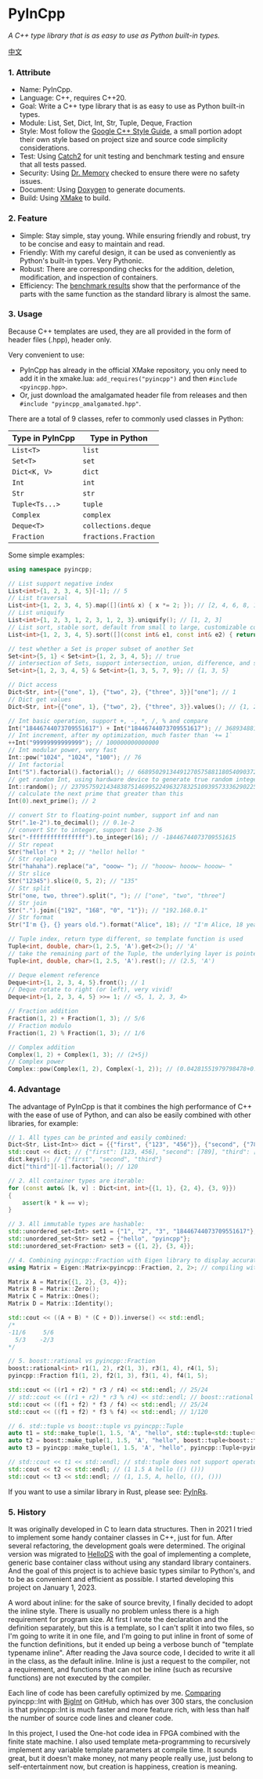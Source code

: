 # PyInCpp

_A C++ type library that is as easy to use as Python built-in types._

[中文](./readme_zh.md)

### 1. Attribute

- Name: PyInCpp.
- Language: C++, requires C++20.
- Goal: Write a C++ type library that is as easy to use as Python built-in types.
- Module: List, Set, Dict, Int, Str, Tuple, Deque, Fraction
- Style: Most follow the [Google C++ Style Guide](https://google.github.io/styleguide/cppguide.html), a small portion adopt their own style based on project size and source code simplicity considerations.
- Test: Using [Catch2](https://github.com/catchorg/Catch2) for unit testing and benchmark testing and ensure that all tests passed.
- Security: Using [Dr. Memory](https://drmemory.org/) checked to ensure there were no safety issues.
- Document: Using [Doxygen](https://www.doxygen.nl/) to generate documents.
- Build: Using [XMake](https://xmake.io/) to build.

### 2. Feature

- Simple: Stay simple, stay young. While ensuring friendly and robust, try to be concise and easy to maintain and read.
- Friendly: With my careful design, it can be used as conveniently as Python's built-in types. Very Pythonic.
- Robust: There are corresponding checks for the addition, deletion, modification, and inspection of containers.
- Efficiency: The [benchmark results](./benches/std_vs_pyincpp.cpp) show that the performance of the parts with the same function as the standard library is almost the same.

### 3. Usage

Because C++ templates are used, they are all provided in the form of header files (.hpp), header only.

Very convenient to use:

- PyInCpp has already in the official XMake repository, you only need to add it in the xmake.lua: `add_requires("pyincpp")` and then `#include <pyincpp.hpp>`.
- Or, just download the amalgamated header file from releases and then `#include "pyincpp_amalgamated.hpp"`.

There are a total of 9 classes, refer to commonly used classes in Python:

| Type in PyInCpp | Type in Python       |
| --------------- | -------------------- |
| `List<T>`       | `list`               |
| `Set<T>`        | `set`                |
| `Dict<K, V>`    | `dict`               |
| `Int`           | `int`                |
| `Str`           | `str`                |
| `Tuple<Ts...>`  | `tuple`              |
| `Complex`       | `complex`            |
| `Deque<T>`      | `collections.deque`  |
| `Fraction`      | `fractions.Fraction` |

Some simple examples:

```cpp
using namespace pyincpp;

// List support negative index
List<int>{1, 2, 3, 4, 5}[-1]; // 5
// List traversal
List<int>{1, 2, 3, 4, 5}.map([](int& x) { x *= 2; }); // [2, 4, 6, 8, 10]
// List uniquify
List<int>{1, 2, 3, 1, 2, 3, 1, 2, 3}.uniquify(); // [1, 2, 3]
// List sort, stable sort, default from small to large, customizable comparator
List<int>{1, 2, 3, 4, 5}.sort([](const int& e1, const int& e2) { return e1 > e2; }); // [5, 4, 3, 2, 1]

// test whether a Set is proper subset of another Set
Set<int>{5, 1} < Set<int>{1, 2, 3, 4, 5}; // true
// intersection of Sets, support intersection, union, difference, and symmetric difference
Set<int>{1, 2, 3, 4, 5} & Set<int>{1, 3, 5, 7, 9}; // {1, 3, 5}

// Dict access
Dict<Str, int>{{"one", 1}, {"two", 2}, {"three", 3}}["one"]; // 1
// Dict get values
Dict<Str, int>{{"one", 1}, {"two", 2}, {"three", 3}}.values(); // {1, 2, 3}

// Int basic operation, support +, -, *, /, % and compare
Int("18446744073709551617") + Int("18446744073709551617"); // 36893488147419103234
// Int increment, after my optimization, much faster than `+= 1`
++Int("99999999999999"); // 100000000000000
// Int modular power, very fast
Int::pow("1024", "1024", "100"); // 76
// Int factorial
Int("5").factorial().factorial(); // 668950291344912705758811805409037258675274633313802981029567135...
// get random Int, using hardware device to generate true random integer if possible
Int::random(); // 2379575921434838751469952249632783251093957333629022509960142131113090672699644921...
// calculate the next prime that greater than this
Int(0).next_prime(); // 2

// convert Str to floating-point number, support inf and nan
Str(".1e-2").to_decimal(); // 0.1e-2
// convert Str to integer, support base 2-36
Str("-ffffffffffffffff").to_integer(16); // -18446744073709551615
// Str repeat
Str("hello! ") * 2; // "hello! hello! "
// Str replace
Str("hahaha").replace("a", "ooow~ "); // "hooow~ hooow~ hooow~ "
// Str slice
Str("12345").slice(0, 5, 2); // "135"
// Str split
Str("one, two, three").split(", "); // ["one", "two", "three"]
// Str join
Str(".").join({"192", "168", "0", "1"}); // "192.168.0.1"
// Str format
Str("I'm {}, {} years old.").format("Alice", 18); // "I'm Alice, 18 years old."

// Tuple index, return type different, so template function is used
Tuple<int, double, char>(1, 2.5, 'A').get<2>(); // 'A'
// take the remaining part of the Tuple, the underlying layer is pointer conversion, which is very fast
Tuple<int, double, char>(1, 2.5, 'A').rest(); // (2.5, 'A')

// Deque element reference
Deque<int>{1, 2, 3, 4, 5}.front(); // 1
// Deque rotate to right (or left), very vivid!
Deque<int>{1, 2, 3, 4, 5} >>= 1; // <5, 1, 2, 3, 4>

// Fraction addition
Fraction(1, 2) + Fraction(1, 3); // 5/6
// Fraction modulo
Fraction(1, 2) % Fraction(1, 3); // 1/6

// Complex addition
Complex(1, 2) + Complex(1, 3); // (2+5j)
// Complex power
Complex::pow(Complex(1, 2), Complex(-1, 2)); // (0.04281551979798478+0.023517649351954585j)
```

### 4. Advantage

The advantage of PyInCpp is that it combines the high performance of C++ with the ease of use of Python, and can also be easily combined with other libraries, for example:

```cpp
// 1. All types can be printed and easily combined:
Dict<Str, List<Int>> dict = {{"first", {"123", "456"}}, {"second", {"789"}}, {"third", {"12345678987654321", "5"}}};
std::cout << dict; // {"first": [123, 456], "second": [789], "third": [12345678987654321, 5]}
dict.keys(); // {"first", "second", "third"}
dict["third"][-1].factorial(); // 120

// 2. All container types are iterable:
for (const auto& [k, v] : Dict<int, int>{{1, 1}, {2, 4}, {3, 9}})
{
    assert(k * k == v);
}

// 3. All immutable types are hashable:
std::unordered_set<Int> set1 = {"1", "2", "3", "18446744073709551617"};
std::unordered_set<Str> set2 = {"hello", "pyincpp"};
std::unordered_set<Fraction> set3 = {{1, 2}, {3, 4}};

// 4. Combining pyincpp::Fraction with Eigen library to display accurate matrix.
using Matrix = Eigen::Matrix<pyincpp::Fraction, 2, 2>; // compiling with boost::rational will fail

Matrix A = Matrix{{1, 2}, {3, 4}};
Matrix B = Matrix::Zero();
Matrix C = Matrix::Ones();
Matrix D = Matrix::Identity();

std::cout << ((A + B) * (C + D)).inverse() << std::endl;
/*
-11/6     5/6
  5/3    -2/3
*/

// 5. boost::rational vs pyincpp::Fraction
boost::rational<int> r1(1, 2), r2(1, 3), r3(1, 4), r4(1, 5);
pyincpp::Fraction f1(1, 2), f2(1, 3), f3(1, 4), f4(1, 5);

std::cout << ((r1 + r2) * r3 / r4) << std::endl; // 25/24
// std::cout << ((r1 + r2) * r3 % r4) << std::endl; // boost::rational does not support operator%
std::cout << ((f1 + f2) * f3 / f4) << std::endl; // 25/24
std::cout << ((f1 + f2) * f3 % f4) << std::endl; // 1/120

// 6. std::tuple vs boost::tuple vs pyincpp::Tuple
auto t1 = std::make_tuple(1, 1.5, 'A', "hello", std::tuple<std::tuple<>, std::tuple<>>({}, {}));
auto t2 = boost::make_tuple(1, 1.5, 'A', "hello", boost::tuple<boost::tuple<>, boost::tuple<>>({}, {}));
auto t3 = pyincpp::make_tuple(1, 1.5, 'A', "hello", pyincpp::Tuple<pyincpp::Tuple<>, pyincpp::Tuple<>>({}, {}));

// std::cout << t1 << std::endl; // std::tuple does not support operator<<
std::cout << t2 << std::endl; // (1 1.5 A hello (() ()))
std::cout << t3 << std::endl; // (1, 1.5, A, hello, ((), ()))
```

If you want to use a similar library in Rust, please see: [PyInRs](https://github.com/chen-qingyu/pyinrs).

### 5. History

It was originally developed in C to learn data structures. Then in 2021 I tried to implement some handy container classes in C++, just for fun. After several refactoring, the development goals were determined. The original version was migrated to [HelloDS](https://github.com/chen-qingyu/hellods) with the goal of implementing a complete, generic base container class without using any standard library containers. And the goal of this project is to achieve basic types similar to Python's, and to be as convenient and efficient as possible. I started developing this project on January 1, 2023.

A word about inline: for the sake of source brevity, I finally decided to adopt the inline style. There is usually no problem unless there is a high requirement for program size. At first I wrote the declaration and the definition separately, but this is a template, so I can't split it into two files, so I'm going to write it in one file, and I'm going to put inline in front of some of the function definitions, but it ended up being a verbose bunch of "template typename inline". After reading the Java source code, I decided to write it all in the class, as the default inline. Inline is just a request to the compiler, not a requirement, and functions that can not be inline (such as recursive functions) are not executed by the compiler.

Each line of code has been carefully optimized by me. [Comparing](./benches/pyincpp_int_vs_other_int.cpp) pyincpp::Int with [BigInt](https://github.com/faheel/BigInt) on GitHub, which has over 300 stars, the conclusion is that pyincpp::Int is much faster and more feature rich, with less than half the number of source code lines and cleaner code.

In this project, I used the One-hot code idea in FPGA combined with the finite state machine. I also used template meta-programming to recursively implement any variable template parameters at compile time. It sounds great, but it doesn't make money, not many people really use, just belong to self-entertainment now, but creation is happiness, creation is meaning.
